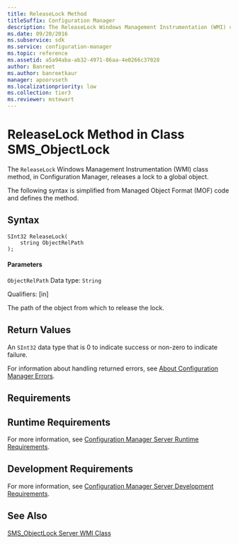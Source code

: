 ```yaml
---
title: ReleaseLock Method
titleSuffix: Configuration Manager
description: The ReleaseLock Windows Management Instrumentation (WMI) class method releases a lock to a global object.
ms.date: 09/20/2016
ms.subservice: sdk
ms.service: configuration-manager
ms.topic: reference
ms.assetid: a5a94aba-ab32-4971-86aa-4e0266c37028
author: Banreet
ms.author: banreetkaur
manager: apoorvseth
ms.localizationpriority: low
ms.collection: tier3
ms.reviewer: mstewart
---
```

# ReleaseLock Method in Class SMS_ObjectLock
The `ReleaseLock` Windows Management Instrumentation (WMI) class method, in Configuration Manager, releases a lock to a global object.

 The following syntax is simplified from Managed Object Format (MOF) code and defines the method.

## Syntax

```
SInt32 ReleaseLock(
    string ObjectRelPath
);
```

#### Parameters
 `ObjectRelPath`
 Data type: `String`

 Qualifiers: [in]

 The path of the object from which to release the lock.

## Return Values
 An `SInt32` data type that is 0 to indicate success or non-zero to indicate failure.

 For information about handling returned errors, see [About Configuration Manager Errors](../../../develop/core/understand/about-configuration-manager-errors.md).

## Requirements

## Runtime Requirements
 For more information, see [Configuration Manager Server Runtime Requirements](../../../develop/core/reqs/server-runtime-requirements.md).

## Development Requirements
 For more information, see [Configuration Manager Server Development Requirements](../../../develop/core/reqs/server-development-requirements.md).

## See Also
 [SMS_ObjectLock Server WMI Class](../../../develop/reference/misc/sms_objectlock-server-wmi-class.md)
